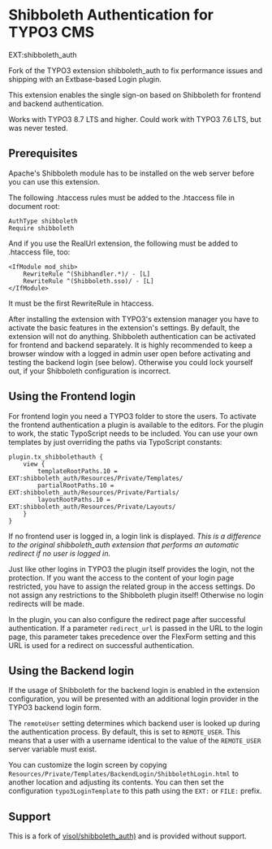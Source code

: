Shibboleth Authentication for TYPO3 CMS
=======================================
EXT:shibboleth_auth

Fork of the TYPO3 extension shibboleth_auth to fix performance issues and shipping with an Extbase-based Login plugin.

This extension enables the single sign-on based on Shibboleth for frontend and backend authentication. 

Works with TYPO3 8.7 LTS and higher. Could work with TYPO3 7.6 LTS, but was never tested.

Prerequisites
-------------
Apache's Shibboleth module has to be installed on the web server before you can use this extension.

The following .htaccess rules must be added to the .htaccess file in document root:

    AuthType shibboleth
    Require shibboleth

And if you use the RealUrl extension, the following must be added to .htaccess file, too:

    <IfModule mod_shib>
    	RewriteRule ^(Shibhandler.*)/ - [L]
    	RewriteRule ^(Shibboleth.sso)/ - [L]
    </IfModule>

It must be the first RewriteRule in htaccess.

After installing the extension with TYPO3's extension manager you have to activate the basic features in the extension's settings. By default, the extension will not do anything. Shibboleth authentication can be activated for frontend and backend separately. It is highly recommended to keep a browser window with a logged in admin user open before activating and testing the backend login (see below). Otherwise you could lock yourself out, if your Shibboleth configuration is incorrect.

Using the Frontend login
------------------------
For frontend login you need a TYPO3 folder to store the users. To activate the frontend authentication a plugin is available to the editors. For the plugin to work, the static TypoScript needs to be included. You can use your own templates by just overriding the paths via TypoScript constants:

    plugin.tx_shibbolethauth {
	    view {
		    templateRootPaths.10 = EXT:shibboleth_auth/Resources/Private/Templates/
		    partialRootPaths.10 = EXT:shibboleth_auth/Resources/Private/Partials/
		    layoutRootPaths.10 = EXT:shibboleth_auth/Resources/Private/Layouts/
	    }
    }

If no frontend user is logged in, a login link is displayed. *This is a difference to the original shibboleth_auth extension that performs an automatic redirect if no user is logged in.*

Just like other logins in TYPO3 the plugin itself provides the login, not the protection. If you want the access to the content of your login page restricted, you have to assign the related group in the access settings. Do not assign any restrictions to the Shibboleth plugin itself! Otherwise no login redirects will be made.

In the plugin, you can also configure the redirect page after successful authentication. If a parameter `redirect_url` is passed in the URL to the login page, this parameter takes precedence over the FlexForm setting and this URL is used for a redirect on successful authentication.

Using the Backend login
------------------------
If the usage of Shibboleth for the backend login is enabled in the extension configuration, you will be presented with an additional login provider in the TYPO3 backend login form.

The `remoteUser` setting determines which backend user is looked up during the authentication process. By default, this is set to `REMOTE_USER`. This means that a user with a username identical to the value of the `REMOTE_USER` server variable must exist.

You can customize the login screen by copying `Resources/Private/Templates/BackendLogin/ShibbolethLogin.html` to another location and adjusting its contents. You can then set the configuration `typo3LoginTemplate` to this path using the `EXT:` or `FILE:` prefix.

Support
-------
This is a fork of [visol/shibboleth_auth)](https://github.com/visol/shibboleth_auth) and is provided without support.
